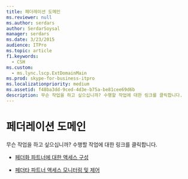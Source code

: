 ```yaml
---
title: 페더레이션 도메인
ms.reviewer: null
ms.author: serdars
author: SerdarSoysal
manager: serdars
ms.date: 3/23/2015
audience: ITPro
ms.topic: article
f1.keywords:
  - CSH
ms.custom:
  - ms.lync.lscp.ExtDomainMain
ms.prod: skype-for-business-itpro
ms.localizationpriority: medium
ms.assetid: f48ba3dd-9ced-4d3e-b75a-be81cee69d6b
description: 무슨 작업을 하고 싶으십니까? 수행할 작업에 대한 링크를 클릭합니다.
---
```


# <a name="federated-domains"></a>페더레이션 도메인

무슨 작업을 하고 싶으십니까? 수행할 작업에 대한 링크를 클릭합니다.

- [페더화 파트너에 대한 액세스 구성](/previous-versions/office/lync-server-2013/lync-server-2013-configure-policies-to-control-federated-user-access)

- [페더타 파트너 액세스 모니터링 및 제어](/previous-versions/office/lync-server-2013/lync-server-2013-configure-support-for-allowed-external-domains)